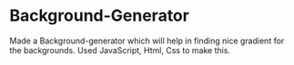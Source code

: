 # Background-Generator

Made a Background-generator which will help in finding nice gradient for the backgrounds. Used JavaScript, Html, Css to make this.
